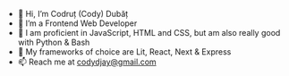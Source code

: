 - 👋 Hi, I’m Codruț (Cody) Dubăț
- 👀 I’m a Frontend Web Developer
- 🌱 I am proficient in JavaScript, HTML and CSS, but am also really good with Python & Bash
- 🎨 My frameworks of choice are Lit, React, Next & Express
- 📫 Reach me at codydjay@gmail.com

<!---
codyrap95/codyrap95 is a ✨ special ✨ repository because its `README.md` (this file) appears on your GitHub profile.
You can click the Preview link to take a look at your changes.
--->
